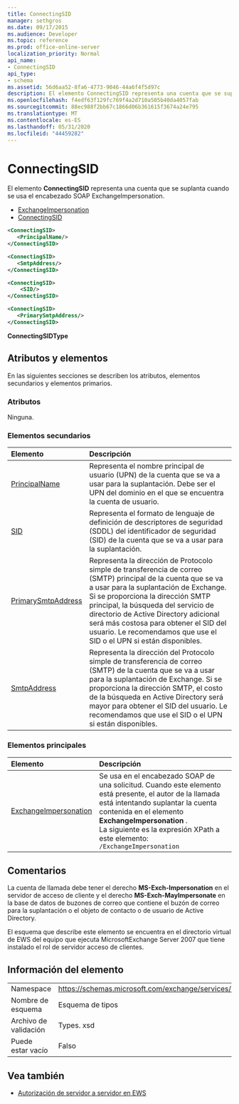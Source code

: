```yaml
---
title: ConnectingSID
manager: sethgros
ms.date: 09/17/2015
ms.audience: Developer
ms.topic: reference
ms.prod: office-online-server
localization_priority: Normal
api_name:
- ConnectingSID
api_type:
- schema
ms.assetid: 56d6aa52-8fa6-4773-9046-44a6f4f5d97c
description: El elemento ConnectingSID representa una cuenta que se suplanta cuando se usa el encabezado SOAP ExchangeImpersonation.
ms.openlocfilehash: f4edf63f129fc769f4a2d710a505b40da4057fab
ms.sourcegitcommit: 88ec988f2bb67c1866d06b361615f3674a24e795
ms.translationtype: MT
ms.contentlocale: es-ES
ms.lasthandoff: 05/31/2020
ms.locfileid: "44459282"
---
```

# <a name="connectingsid"></a>ConnectingSID

El elemento **ConnectingSID** representa una cuenta que se suplanta cuando se usa el encabezado SOAP ExchangeImpersonation. 
  
- [ExchangeImpersonation](exchangeimpersonation.md) 
- [ConnectingSID](connectingsid.md)
  
```xml
<ConnectingSID>
   <PrincipalName/>
</ConnectingSID>
```

```xml
<ConnectingSID>
   <SmtpAddress/>
</ConnectingSID>
```

```xml
<ConnectingSID>
    <SID/> 
</ConnectingSID>
```

```xml
<ConnectingSID>
   <PrimarySmtpAddress/>
</ConnectingSID>
```

**ConnectingSIDType**

## <a name="attributes-and-elements"></a>Atributos y elementos

En las siguientes secciones se describen los atributos, elementos secundarios y elementos primarios.
  
### <a name="attributes"></a>Atributos

Ninguna.
  
### <a name="child-elements"></a>Elementos secundarios

|**Elemento**|**Descripción**|
|:-----|:-----|
|[PrincipalName](principalname.md) <br/> |Representa el nombre principal de usuario (UPN) de la cuenta que se va a usar para la suplantación. Debe ser el UPN del dominio en el que se encuentra la cuenta de usuario.  <br/> |
|[SID](sid.md) <br/> |Representa el formato de lenguaje de definición de descriptores de seguridad (SDDL) del identificador de seguridad (SID) de la cuenta que se va a usar para la suplantación.  <br/> |
|[PrimarySmtpAddress](primarysmtpaddress.md) <br/> |Representa la dirección de Protocolo simple de transferencia de correo (SMTP) principal de la cuenta que se va a usar para la suplantación de Exchange. Si se proporciona la dirección SMTP principal, la búsqueda del servicio de directorio de Active Directory adicional será más costosa para obtener el SID del usuario. Le recomendamos que use el SID o el UPN si están disponibles.  <br/> |
|[SmtpAddress](smtpaddress.md) <br/> |Representa la dirección del Protocolo simple de transferencia de correo (SMTP) de la cuenta que se va a usar para la suplantación de Exchange. Si se proporciona la dirección SMTP, el costo de la búsqueda en Active Directory será mayor para obtener el SID del usuario. Le recomendamos que use el SID o el UPN si están disponibles.  <br/> |
   
### <a name="parent-elements"></a>Elementos principales

|**Elemento**|**Descripción**|
|:-----|:-----|
|[ExchangeImpersonation](exchangeimpersonation.md) <br/> |Se usa en el encabezado SOAP de una solicitud. Cuando este elemento está presente, el autor de la llamada está intentando suplantar la cuenta contenida en el elemento **ExchangeImpersonation** .  <br/> La siguiente es la expresión XPath a este elemento:  <br/>  `/ExchangeImpersonation` <br/> |
   
## <a name="remarks"></a>Comentarios

La cuenta de llamada debe tener el derecho **MS-Exch-Impersonation** en el servidor de acceso de cliente y el derecho **MS-Exch-MayImpersonate** en la base de datos de buzones de correo que contiene el buzón de correo para la suplantación o el objeto de contacto o de usuario de Active Directory. 
  
El esquema que describe este elemento se encuentra en el directorio virtual de EWS del equipo que ejecuta MicrosoftExchange Server 2007 que tiene instalado el rol de servidor acceso de clientes.
  
## <a name="element-information"></a>Información del elemento

|||
|:-----|:-----|
|Namespace  <br/> |https://schemas.microsoft.com/exchange/services/2006/types  <br/> |
|Nombre de esquema  <br/> |Esquema de tipos  <br/> |
|Archivo de validación  <br/> |Types. xsd  <br/> |
|Puede estar vacío  <br/> |Falso  <br/> |
   
## <a name="see-also"></a>Vea también

- [Autorización de servidor a servidor en EWS](https://msdn.microsoft.com/library/f1610a20-672d-448b-8c00-5b0fbcaf31cb%28Office.15%29.aspx)

